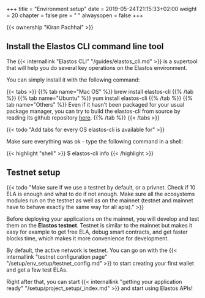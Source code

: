 +++
title = "Environment setup"
date = 2019-05-24T21:15:33+02:00
weight = 20
chapter = false
pre = "<i class='fa ela-folder'></i> "
alwaysopen = false
+++ 

{{< ownership "Kiran Pachhai" >}}

## Install the Elastos CLI command line tool

The {{< internallink "Elastos CLI" "/guides/elastos_cli.md" >}} is a supertool that will help you do several key operations on the Elastos environment. 

You can simply install it with the following command:

{{< tabs >}} 
    {{% tab name="Mac OS" %}} 
    brew install elastos-cli
    {{% /tab %}} 
    {{% tab name="Ubuntu" %}} 
    yum install elastos-cli
    {{% /tab %}} 
    {{% tab name="Others" %}} 
Even if it hasn't been packaged for your usual package manager, you can try to build the elastos-cli from source by reading its github repository [here](https://github.com/elastos/Elastos.ELA.Client).
    {{% /tab %}} 
{{< /tabs >}}

{{< todo "Add tabs for every OS elastos-cli is available for" >}}

Make sure everything was ok - type the following command in a shell:

{{< highlight "shell" >}}
$ elastos-cli info
{{< /highlight >}}

## Testnet setup

{{< todo "Make sure if we use a testnet by default, or a privnet. Check if 10 ELA is enough and what to do if not enough. Make sure all the ecosystems modules run on the testnet as well as on the mainnet (testnet and mainnet have to behave exactly the same way for all apis)." >}}

Before deploying your applications on the mainnet, you will develop and test them on the **Elastos testnet**. Testnet is similar to the mainnet but makes it easy for example to get free ELA, debug smart contracts, and get faster blocks time, which makes it more convenience for development.

By default, the active network is testnet. You can go on with the {{< internallink "testnet configuration page" "/setup/env_setup/testnet_config.md" >}} to start creating your first wallet and get a few test ELAs. 

Right after that, you can start {{< internallink "getting your application ready" "/setup/project_setup/_index.md" >}} and start using Elastos APIs!